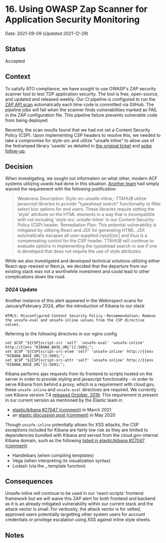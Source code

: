 # 16. Using OWASP Zap Scanner for Application Security Monitoring

Date: 2021-09-09 (_Updated 2021-12-29_)

## Status

Accepted

## Context

To satisfy ATO compliance, we have sought to use OWASP's ZAP security scanner tool to test TDP application security. The tool is free, open-source, and updated and released weekly. Our CI pipeline is configured to run the [ZAP API scan](https://github.com/raft-tech/TANF-app/issues/1367) automatically each time code is committed via GitHub. The pipeline jobs will fail when the scanner finds vulnerabilities marked as FAIL in the ZAP configuration file. This pipeline failure prevents vulnerable code from being deployed.

Recently, the scan results found that we had not set a Content Security Policy (CSP). Upon implementing CSP headers to resolve this, we needed to take a compromise for style-src and utilize "unsafe inline" to allow use of the fedramped library 'uswds' as detailed in [the original ticket](https://github.com/raft-tech/TANF-app/issues/907) and [spike follow-up](https://github.com/raft-tech/TANF-app/issues/1208). 

## Decision

When investigating, we sought out information on what other, modern ACF systems utilizing uswds had done in this situation. [Another team](https://github.com/HHS/Head-Start-TTADP) had simply waived the requirement with the following justification: 

> Weakness Description: Style-src unsafe-inline;: TTAHUB utilize javascript libraries to provide "typeahead search" functionality to filter select box options for end users. These libraries require setting the 'style' attribute on the HTML elements in a way that is incompatible with not including 'style-src: unsafe-inline' in our Content-Security-Policy (CSP) header.
> Remediation Plan: This potential vulnerability is mitigated by utilizing React and JSX for generating HTML. JSX automatically escapes all user-supplied input)[sic] and thus is a compensating control for the CSP header.
> TTAHUB will continue to evaluate options in implementing the typeahead search ro see if one is developed that does not require the use of style attributes.

While we also investigated and developed technical solutions utilizing either React-app-rewired or Next.js, we decided that the departure from our existing stack was not a worthwhile investment and could lead to other complications down the road.

### 2024 Update

Another instance of this alert appeared in the Webinspect scans for January/February 2024, after the introduction of Kibana to our stack

`HTML5: Misconfigured Content Security Policy` - `Recommendation: Remove the unsafe-eval and unsafe-inline values from the CSP directive values.`

Referring to the following directives in our nginx config
```
set $CSP "${CSP}script-src 'self' 'unsafe-eval' 'unsafe-inline' http://{{env "KIBANA_BASE_URL"}}:5601;";
set $CSP "${CSP}script-src-elem 'self' 'unsafe-inline' http://{{env "KIBANA_BASE_URL"}}:5601;";
set $CSP "${CSP}script-src-attr 'self' 'unsafe-inline' http://{{env "KIBANA_BASE_URL"}}:5601;";
```

Kibana performs ajax requests from its frontend to scripts hosted on the server in order to provide styling and javascript functionality - in order to serve Kibana from behind a proxy, which is a requirement with cloud.gov, these `unsafe-inline` and `unsafe-eval` directives are required.
We currently use Kibana version 7.4 [released October, 2019](https://www.elastic.co/blog/kibana-7-4-0-released). This requirement is present in our current version as mentioned by the Elastic team in
* [elastic/kibana #27047 (comment)](https://github.com/elastic/kibana/issues/27047#issuecomment-799680263) in March 2021
* an [elastic discussion post (comment)](https://discuss.elastic.co/t/does-kibana-need-the-autorisation-of-unsafe-inline-or-unsafe-eval-to-work-properly/234390/2) in May 2020

Though `unsafe-inline` potentially allows for XSS attacks, the CSP exceptions included for Kibana are fairly low risk as they are limited to dependencies bundled with Kibana and served from the cloud.gov-internal Kibana domain, such as the following [listed in elastic/kibana #27047 (comment)](https://github.com/elastic/kibana/issues/27047#issuecomment-878267021)
* Handlebars (when compiling templates)
* Vega (when interpreting its visualization syntax)
* Lodash (via the _.template function)



## Consequences

Unsafe-inline will continue to be used in our 'react-scripts' frontend framework but we will waive this ZAP alert for both frontend and backend as it is an already mitigated vulnerability within our current stack and the attack vector is small. For verbosity, the attack vector is for vetted, approved users potentially targetting other system users for account credentials or privilege escalation using XSS against inline style sheets.

## Notes
